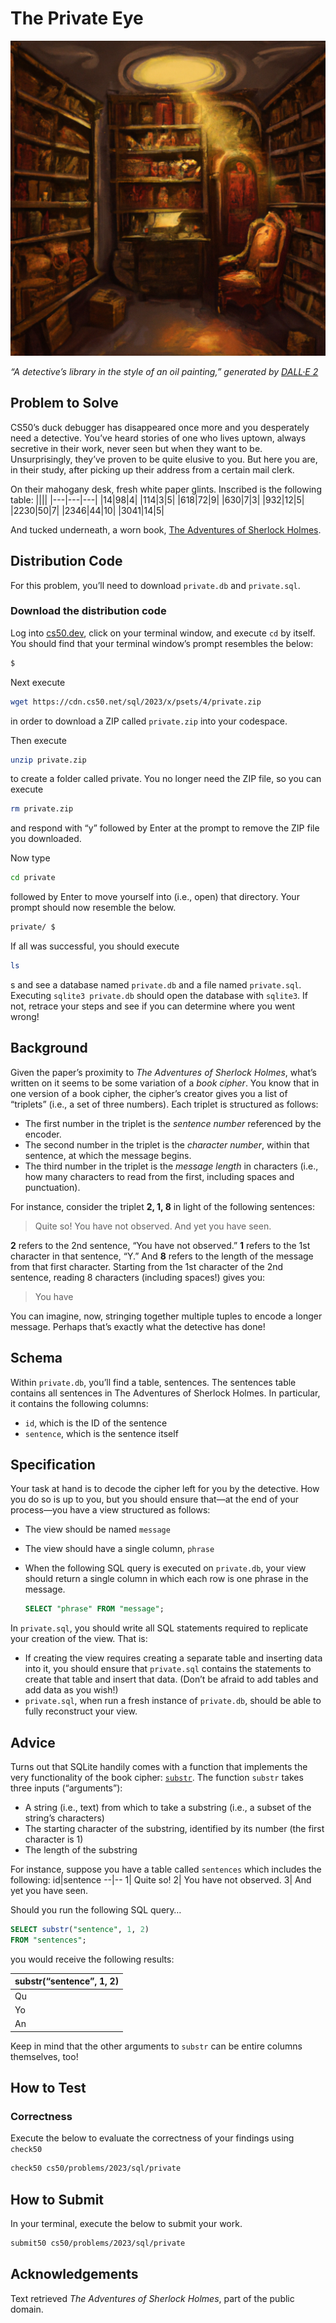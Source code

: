 # The Private Eye

![A detective's library in the style of an oil painting](./library.png)

*“A detective’s library in the style of an oil painting,” generated by [DALL·E 2](https://openai.com/dall-e-2)*

## Problem to Solve

CS50’s duck debugger has disappeared once more and you desperately need a detective. You’ve heard stories of one who lives uptown, always secretive in their work, never seen but when they want to be. Unsurprisingly, they’ve proven to be quite elusive to you. But here you are, in their study, after picking up their address from a certain mail clerk.

On their mahogany desk, fresh white paper glints. Inscribed is the following table:
||||
|---|---|---|
|14|98|4|
|114|3|5|
|618|72|9|
|630|7|3|
|932|12|5|
|2230|50|7|
|2346|44|10|
|3041|14|5|

And tucked underneath, a worn book, [The Adventures of Sherlock Holmes](https://en.wikipedia.org/wiki/The_Adventures_of_Sherlock_Holmes).

## Distribution Code

For this problem, you’ll need to download `private.db` and `private.sql`.

### Download the distribution code

Log into [cs50.dev](https://cs50.dev/), click on your terminal window, and execute `cd` by itself. You should find that your terminal window’s prompt resembles the below:

```bash
$
```

Next execute

```bash
wget https://cdn.cs50.net/sql/2023/x/psets/4/private.zip
```

in order to download a ZIP called `private.zip` into your codespace.

Then execute

```bash
unzip private.zip
```

to create a folder called private. You no longer need the ZIP file, so you can execute

```bash
rm private.zip
```

and respond with “y” followed by Enter at the prompt to remove the ZIP file you downloaded.

Now type

```bash
cd private
```

followed by Enter to move yourself into (i.e., open) that directory. Your prompt should now resemble the below.

```bash
private/ $
```

If all was successful, you should execute

```bash
ls
```

s
and see a database named `private.db` and a file named `private.sql`. Executing `sqlite3 private.db` should open the database with `sqlite3`. If not, retrace your steps and see if you can determine where you went wrong!

## Background

Given the paper’s proximity to *The Adventures of Sherlock Holmes*, what’s written on it seems to be some variation of a *book cipher*. You know that in one version of a book cipher, the cipher’s creator gives you a list of “triplets” (i.e., a set of three numbers). Each triplet is structured as follows:

- The first number in the triplet is the *sentence number* referenced by the encoder.
- The second number in the triplet is the *character number*, within that sentence, at which the message begins.
- The third number in the triplet is the *message length* in characters (i.e., how many characters to read from the first, including spaces and punctuation).

For instance, consider the triplet **2, 1, 8** in light of the following sentences:

> Quite so! You have not observed. And yet you have seen.

**2** refers to the 2nd sentence, “You have not observed.” **1** refers to the 1st character in that sentence, “Y.” And **8** refers to the length of the message from that first character. Starting from the 1st character of the 2nd sentence, reading 8 characters (including spaces!) gives you:

> You have

You can imagine, now, stringing together multiple tuples to encode a longer message. Perhaps that’s exactly what the detective has done!

## Schema

Within `private.db`, you’ll find a table, sentences. The sentences table contains all sentences in The Adventures of Sherlock Holmes. In particular, it contains the following columns:

- `id`, which is the ID of the sentence
- `sentence`, which is the sentence itself

## Specification

Your task at hand is to decode the cipher left for you by the detective. How you do so is up to you, but you should ensure that—at the end of your process—you have a view structured as follows:

- The view should be named `message`
- The view should have a single column, `phrase`
- When the following SQL query is executed on `private.db`, your view should return a single column in which each row is one phrase in the message.

    ```sql
    SELECT "phrase" FROM "message";
    ```

In `private.sql`, you should write all SQL statements required to replicate your creation of the view. That is:

- If creating the view requires creating a separate table and inserting data into it, you should ensure that `private.sql` contains the statements to create that table and insert that data. (Don’t be afraid to add tables and add data as you wish!)
- `private.sql`, when run a fresh instance of `private.db`, should be able to fully reconstruct your view.

## Advice

Turns out that SQLite handily comes with a function that implements the very functionality of the book cipher: [`substr`](https://www.sqlitetutorial.net/sqlite-functions/sqlite-substr/). The function `substr` takes three inputs (“arguments”):

- A string (i.e., text) from which to take a substring (i.e., a subset of the string’s characters)
- The starting character of the substring, identified by its number (the first character is 1)
- The length of the substring

For instance, suppose you have a table called `sentences` which includes the following:
id|sentence
--|--
1| Quite so!
2| You have not observed.
3| And yet you have seen.

Should you run the following SQL query…

```sql
SELECT substr("sentence", 1, 2)
FROM "sentences";
```

you would receive the following results:

|substr(“sentence”, 1, 2)|
|---|
|Qu|
|Yo|
|An|

Keep in mind that the other arguments to `substr` can be entire columns themselves, too!

## How to Test

### Correctness

Execute the below to evaluate the correctness of your findings using `check50`

```bash
check50 cs50/problems/2023/sql/private
```

## How to Submit

In your terminal, execute the below to submit your work.

```bash
submit50 cs50/problems/2023/sql/private
```

## Acknowledgements

Text retrieved *The Adventures of Sherlock Holmes*, part of the public domain.
